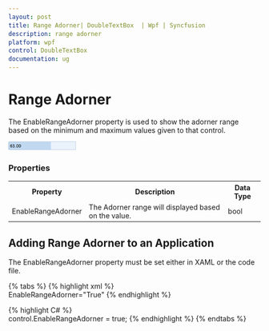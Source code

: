 ```yaml
---
layout: post
title: Range Adorner| DoubleTextBox  | Wpf | Syncfusion
description: range adorner
platform: wpf
control: DoubleTextBox 
documentation: ug
---
```


# Range Adorner

The EnableRangeAdorner property is used to show the adorner range based on the minimum and maximum values given to that control.



![](Range-Adorner_images/Range-Adorner_img1.png)



### Properties



<table>
<tr>
<th>
Property </th><th>
Description </th><th>
Data Type </th></tr>
<tr>
<td>
EnableRangeAdorner </td><td>
The Adorner range will displayed based on the value.</td><td>
bool </td></tr>
</table>

## Adding Range Adorner to an Application 

The EnableRangeAdorner property must be set either in XAML or the code file.


{% tabs %}
{% highlight xml %}  
EnableRangeAdorner="True"
{% endhighlight %}

{% highlight C# %}  
 control.EnableRangeAdorner = true;
 {% endhighlight %}
{% endtabs %}

